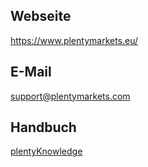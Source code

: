 ## Webseite

<a href="https://www.plentymarkets.eu/" target="_blank">https://www.plentymarkets.eu/</a>

## E-Mail

<a href="mailto:support@plentymarkets.com">support@plentymarkets.com</a>

## Handbuch

<a href="https://knowledge.plentymarkets.com/maerkte/otto-interface" target="_blank">plentyKnowledge</a>
